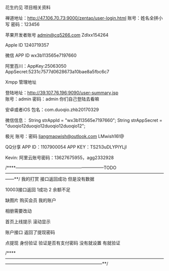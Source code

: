 
花生约见 项目相关资料

禅道地址：http://47.106.70.73:9000/zentao/user-login.html   账号：姓名全拼小写   密码：123456 

苹果开发者账号
admin@cq5266.com  Zdlxx154264  

Apple ID   1240719357

微信
APP ID    wx3b113565e7197660 


阿里百川：AppKey:25063050
AppSecret:5231c7577d0628673a10bae8a5fbc6c7

Xmpp 管理地址

登陆地址：http://39.107.76.196:9090/user-summary.jsp   
账号：admin  密码：admin  你们自己登陆去看嘛


安卓或者iOS 包名：com.duoqio.zhb20170329

微信信息：
String strAppId = "wx3b113565e7197660";
String strAppSecret = "duoqio12duoqio12duoqio12duoqio12";

极光 账号：密码  liangmaowish@outlook.com
LMwish16!@

QQ分享  APP ID：1107900054 APP KEY：TS21i3uDLYPlYLjI

Kevin:
阿里云账号密码：13627675955，agg2332928


/****————————————————————TODO——————————————————————————————————————**/
我的打赏  接口返回成功  但是没有数据 

10003接口返回  1成功 2  余额不足

缺图片   购买会员  我的账户

相册需要改动

首页上线提示 滚动显示


账户接口 返回了提现密码   

点提现   身份验证  验证是否有支付密码  没有就设置   有就验证


/****——————————————————————————————————————————————————————————**/
